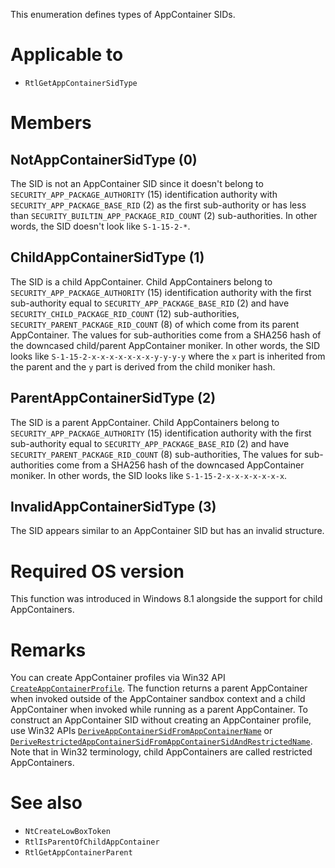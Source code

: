 This enumeration defines types of AppContainer SIDs.

# Applicable to
 - `RtlGetAppContainerSidType`

# Members

## NotAppContainerSidType (0)
The SID is not an AppContainer SID since it doesn't belong to `SECURITY_APP_PACKAGE_AUTHORITY` (15) identification authority with `SECURITY_APP_PACKAGE_BASE_RID` (2) as the first sub-authority or has less than `SECURITY_BUILTIN_APP_PACKAGE_RID_COUNT` (2) sub-authorities. In other words, the SID doesn't look like `S-1-15-2-*`.

## ChildAppContainerSidType (1)
The SID is a child AppContainer. Child AppContainers belong to `SECURITY_APP_PACKAGE_AUTHORITY` (15) identification authority with the first sub-authority equal to `SECURITY_APP_PACKAGE_BASE_RID` (2) and have `SECURITY_CHILD_PACKAGE_RID_COUNT` (12) sub-authorities, `SECURITY_PARENT_PACKAGE_RID_COUNT` (8) of which come from its parent AppContainer. The values for sub-authorities come from a SHA256 hash of the downcased child/parent AppContainer moniker. In other words, the SID looks like `S-1-15-2-x-x-x-x-x-x-x-y-y-y-y` where the `x` part is inherited from the parent and the `y` part is derived from the child moniker hash.

## ParentAppContainerSidType (2)
The SID is a parent AppContainer. Child AppContainers belong to `SECURITY_APP_PACKAGE_AUTHORITY` (15) identification authority with the first sub-authority equal to `SECURITY_APP_PACKAGE_BASE_RID` (2) and have `SECURITY_PARENT_PACKAGE_RID_COUNT` (8) sub-authorities, The values for sub-authorities come from a SHA256 hash of the downcased AppContainer moniker. In other words, the SID looks like `S-1-15-2-x-x-x-x-x-x-x`.

## InvalidAppContainerSidType (3)
The SID appears similar to an AppContainer SID but has an invalid structure.

# Required OS version
This function was introduced in Windows 8.1 alongside the support for child AppContainers.

# Remarks
You can create AppContainer profiles via Win32 API [`CreateAppContainerProfile`](https://learn.microsoft.com/en-us/windows/win32/api/userenv/nf-userenv-createappcontainerprofile). The function returns a parent AppContainer when invoked outside of the AppContainer sandbox context and a child AppContainer when invoked while running as a parent AppContainer. To construct an AppContainer SID without creating an AppContainer profile, use Win32 APIs [`DeriveAppContainerSidFromAppContainerName`](https://learn.microsoft.com/en-us/windows/win32/api/userenv/nf-userenv-deriveappcontainersidfromappcontainername) or [`DeriveRestrictedAppContainerSidFromAppContainerSidAndRestrictedName`](https://learn.microsoft.com/en-us/windows/win32/api/userenv/nf-userenv-deriverestrictedappcontainersidfromappcontainersidandrestrictedname). Note that in Win32 terminology, child AppContainers are called restricted AppContainers.

# See also
 - `NtCreateLowBoxToken`
 - `RtlIsParentOfChildAppContainer`
 - `RtlGetAppContainerParent`
